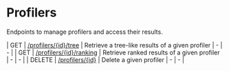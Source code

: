 # Profilers
Endpoints to manage profilers and access their results.

| GET | [/profilers/{id}/tree](id/tree/get.md) | Retrieve a tree-like results of a given profiler | - | - |
| GET | [/profilers/{id}/ranking](id/ranking/get.md) | Retrieve ranked results of a given profiler | - | - |
| DELETE | [/profilers/{id}](id/delete.md) | Delete a given profiler | - | - |